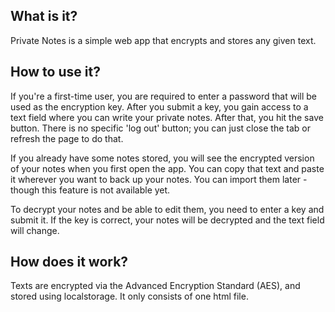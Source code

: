 ## What is it?

Private Notes is a simple web app that encrypts and stores any given text.

## How to use it?

If you're a first-time user, you are required to enter a password that will be used as the encryption key. After you submit a key, you gain access to a text field where you can write your private notes. After that, you hit the save button. There is no specific 'log out' button; you can just close the tab or refresh the page to do that.

If you already have some notes stored, you will see the encrypted version of your notes when you first open the app. You can copy that text and paste it wherever you want to back up your notes. You can import them later - though this feature is not available yet.

To decrypt your notes and be able to edit them, you need to enter a key and submit it. If the key is correct, your notes will be decrypted and the text field will change.

## How does it work?

Texts are encrypted via the Advanced Encryption Standard (AES), and stored using localstorage. It only consists of one html file.
